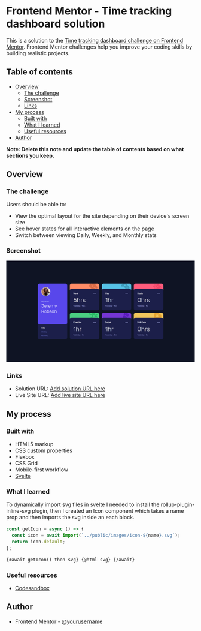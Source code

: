 # Frontend Mentor - Time tracking dashboard solution

This is a solution to the [Time tracking dashboard challenge on Frontend Mentor](https://www.frontendmentor.io/challenges/time-tracking-dashboard-UIQ7167Jw). Frontend Mentor challenges help you improve your coding skills by building realistic projects.

## Table of contents

- [Overview](#overview)
  - [The challenge](#the-challenge)
  - [Screenshot](#screenshot)
  - [Links](#links)
- [My process](#my-process)
  - [Built with](#built-with)
  - [What I learned](#what-i-learned)
  - [Useful resources](#useful-resources)
- [Author](#author)

**Note: Delete this note and update the table of contents based on what sections you keep.**

## Overview

### The challenge

Users should be able to:

- View the optimal layout for the site depending on their device's screen size
- See hover states for all interactive elements on the page
- Switch between viewing Daily, Weekly, and Monthly stats

### Screenshot

![](./screenshot.jpg)

### Links

- Solution URL: [Add solution URL here](https://your-solution-url.com)
- Live Site URL: [Add live site URL here](https://your-live-site-url.com)

## My process

### Built with

- HTML5 markup
- CSS custom properties
- Flexbox
- CSS Grid
- Mobile-first workflow
- [Svelte](https://svelte.dev)

### What I learned

To dynamically import svg files in svelte I needed to install the rollup-plugin-inline-svg plugin,
then I created an Icon component which takes a name prop and then imports the svg inside an each block.

```js
const getIcon = async () => {
  const icon = await import(`../public/images/icon-${name}.svg`);
  return icon.default;
};
```

```html
{#await getIcon() then svg} {@html svg} {/await}
```

### Useful resources

- [Codesandbox](https://codesandbox.io)

## Author

- Frontend Mentor - [@yourusername](https://www.frontendmentor.io/profile/SebastianBr11)
